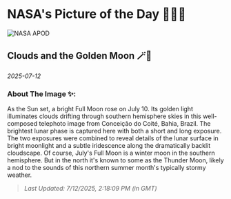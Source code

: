 
# NASA's Picture of the Day 🧑‍🚀💫

  ![NASA APOD](https://apod.nasa.gov/apod/image/2507/LUA_JULHO_25_2048.jpg)
  
  ## Clouds and the Golden Moon 🪄🌌
  
  _2025-07-12_
  
  ### About The Image ✨: 
  
  As the Sun set, a bright Full Moon rose on July 10. Its golden light illuminates clouds drifting through southern hemisphere skies in this well-composed telephoto image from Conceição do Coité, Bahia, Brazil. The brightest lunar phase is captured here with both a short and long exposure. The two exposures were combined to reveal details of the lunar surface in bright moonlight and a subtle iridescence along the dramatically backlit cloudscape. Of course, July's Full Moon is a winter moon in the southern hemisphere.  But in the north it's known to some as the Thunder Moon, likely a nod to the sounds of this northern summer month's typically stormy weather.
  
  
  
  > _Last Updated: 7/12/2025, 2:18:09 PM (in GMT)_
  